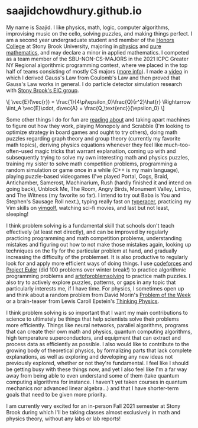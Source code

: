 # saajidchowdhury.github.io

My name is Saajid. I like physics, math, logic, computer algorithms, improvising music on the cello, solving puzzles, and making things perfect. I am a second year undergraduate student and member of the [Honors College](https://www.stonybrook.edu/honors-college/) at Stony Brook University, majoring in [physics](http://www.physics.sunysb.edu/Physics/) and [pure mathematics](http://www.math.stonybrook.edu/), and may declare a minor in applied mathematics. I competed as a team member of the SBU-NON-CS-MAJORS in the 2021 ICPC Greater NY Regional algorithmic programming contest, where we placed in the top half of teams consisting of mostly CS majors ([more info](https://www3.cs.stonybrook.edu/~compprog/20210413.html)). I made a [video](https://www.youtube.com/watch?v=-i67cFjaJRg) in which I derived Gauss's Law from Coulomb's Law and then proved that Gauss's Law works in general. I do particle detector simulation research with [Stony Brook's EIC group](https://www.stonybrook.edu/cfns/). 
<script type="text/javascript"
        src="https://cdnjs.cloudflare.com/ajax/libs/mathjax/2.7.0/MathJax.js?config=TeX-AMS_CHTML"></script>
\\[ \vec{E}(\vec{r}) = \frac{1}{4\pi\epsilon_0}\frac{Q}{r^2}\hat{r} \Rightarrow \iint_A \vec{E}\cdot\, d\vec{A} = \frac{Q_\text{enc}}{\epsilon_0} \\]

Some other things I do for fun are [reading about](https://www.amazon.com/Way-Things-Work-Now/dp/0544824385) and taking apart machines to figure out how they work, playing Monopoly and Scrabble (I'm looking to optimize strategy in board games and ought to try others), doing math puzzles regarding graph theory and group theory (currently my favorite math topics), deriving physics equations whenever they feel like much-too-often-used magic tricks that warrant explanation, coming up with and subsequently trying to solve my own interesting math and physics puzzles, training my sister to solve math competition problems, programming a random simulation or game once in a while (C++ is my main language), playing puzzle-based videogames (I've played Portal, Cogs, Braid, Antichamber, Samerost, Machinarium, Rush (hardly finished it and intend on going back), Unblock Me, The Room, Angry Birds, Monument Valley, Limbo, and The Witness (my favorite so far). I intend to try out Baba is You and Stephen's Sausage Roll next.), typing really fast on [typeracer](https://play.typeracer.com/), practicing my Vim skills on [vimgolf](https://www.vimgolf.com/), watching sci-fi movies, and last but not least, sleeping!

I think problem solving is a fundamental skill that schools don't teach effectively (at least not directly), and can be improved by regularly practicing programming and math competition problems, understanding mistakes and figuring out how to not make those mistakes again, looking up techniques on the fly for the particular problem at hand, and gradually increasing the difficulty of the problemset. It is also productive to regularly look for and apply more efficient ways of doing things. I use [codeforces](https://codeforces.com/problemset?order=BY_SOLVED_DESC) and [Project Euler](https://projecteuler.net/) (did 100 problems over winter break!) to practice algorithmic programming problems and [artofproblemsolving](https://artofproblemsolving.com/wiki/index.php/AMC_12_Problems_and_Solutions) to practice math puzzles. I also try to actively explore puzzles, patterns, or gaps in any topic that particularly interests me, if I have time. For physics, I sometimes open up and think about a random problem from David Morin's [Problem of the Week](https://www.physics.harvard.edu/undergrad/problems) or a brain-teaser from Lewis Caroll Epstein's [Thinking Physics](https://www.goodreads.com/book/show/268266.Thinking_Physics).

I think problem solving is so important that I want my main contributions to science to ultimately be things that help scientists solve their problems more efficiently. Things like neural networks, parallel algorithms, programs that can create their own math and physics, quantum computing algorithms, high temperature superconductors, and equipment that can extract and process data as efficiently as possible. I also would like to contribute to the growing body of theoretical physics, by formalizing parts that lack complete explanations, as well as exploring and developing any new ideas not previously explored, whether or not they're fundamental. I feel like I should be getting busy with these things now, and yet I also feel like I'm a far way away from being able to even understand some of them (take quantum computing algorithms for instance. I haven't yet taken courses in quantum mechanics nor advanced linear algebra...) and that I have shorter-term goals that need to be given more priority. 

I am currently very excited for an in-person Fall 2021 semester at Stony Brook during which I'll be taking classes almost exclusively in math and physics theory, without any labs or lab reports! 
